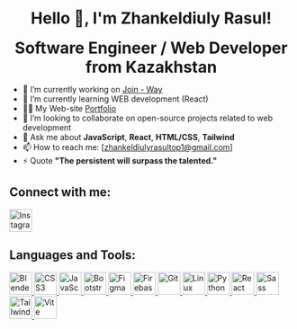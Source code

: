 <h1 align="center">Hello 👋, I'm Zhankeldiuly Rasul!</h1>

<p align="center" style="font-size: 28px; margin: 0;"><strong>Software Engineer / Web Developer from Kazakhstan</strong></p>

- 🔭 I’m currently working on [Join - Way](https://join-way.com/)
- 🌱 I’m currently learning WEB development (React)
- 👨‍💻 My Web-site [Portfolio](https://portfolio.join-way.com/)
- 👯 I’m looking to collaborate on open-source projects related to web development
- 💬 Ask me about **JavaScript**, **React**, **HTML/CSS**, **Tailwind** 
- 📫 How to reach me: [zhankeldiulyrasultop1@gmail.com]
- ⚡ Quote **"The persistent will surpass the talented."**

## Connect with me:

<a href="https://instagram.com/your-profile" target="_blank">
    <img src="https://upload.wikimedia.org/wikipedia/commons/a/a5/Instagram_icon.png" alt="Instagram" width="40" height="40" />
</a>

## Languages and Tools:

<a href="https://www.blender.org/" target="_blank">
    <img src="https://upload.wikimedia.org/wikipedia/commons/1/1c/Blender_logo_no_text.svg" alt="Blender" width="40" height="40" />
</a>
<a href="https://www.w3.org/TR/CSS/" target="_blank">
    <img src="https://upload.wikimedia.org/wikipedia/commons/d/d9/CSS3_logo_and_wordmark.svg" alt="CSS3" width="40" height="40" />
</a>
<a href="https://developer.mozilla.org/en-US/docs/Web/JavaScript" target="_blank">
    <img src="https://upload.wikimedia.org/wikipedia/commons/9/99/JavaScript_logo_2.svg" alt="JavaScript" width="40" height="40" />
</a>
<a href="https://getbootstrap.com/" target="_blank">
    <img src="https://getbootstrap.com/docs/5.0/assets/brand/bootstrap-logo.svg" alt="Bootstrap" width="40" height="40" />
</a>
<a href="https://www.figma.com/" target="_blank">
    <img src="https://upload.wikimedia.org/wikipedia/commons/3/3c/Figma-logo.svg" alt="Figma" width="40" height="40" />
</a>
<a href="https://firebase.google.com/" target="_blank">
    <img src="https://firebase.google.com/downloads/brand-guidelines/PNG/logo/standard/logo.png" alt="Firebase" width="40" height="40" />
</a>
<a href="https://git-scm.com/" target="_blank">
    <img src="https://git-scm.com/images/logos/downloads/Git-Icon-1788C.png" alt="Git" width="40" height="40" />
</a>
<a href="https://www.linux.org/" target="_blank">
    <img src="https://upload.wikimedia.org/wikipedia/commons/d/d3/Tux.png" alt="Linux" width="40" height="40" />
</a>
<a href="https://www.python.org/" target="_blank">
    <img src="https://www.python.org/community/logos/python-logo-master-v3-TM.png" alt="Python" width="40" height="40" />
</a>
<a href="https://reactjs.org/" target="_blank">
    <img src="https://upload.wikimedia.org/wikipedia/commons/a/a7/React-icon.svg" alt="React" width="40" height="40" />
</a>
<a href="https://sass-lang.com/" target="_blank">
    <img src="https://upload.wikimedia.org/wikipedia/commons/1/1b/Sass_Logo_Color.png" alt="Sass" width="40" height="40" />
</a>
<a href="https://tailwindcss.com/" target="_blank">
    <img src="https://tailwindcss.com/_next/static/media/tailwindcss-mark.3ff9f2d1.svg" alt="Tailwind CSS" width="40" height="40" />
</a>
<a href="https://vitejs.dev/" target="_blank">
    <img src="https://vitejs.dev/logo.svg" alt="Vite" width="40" height="40" />
</a>

